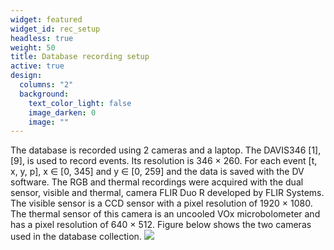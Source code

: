 ```yaml
---
widget: featured
widget_id: rec_setup
headless: true
weight: 50
title: Database recording setup
active: true
design:
  columns: "2"
  background:
    text_color_light: false
    image_darken: 0
    image: ""
---
```

The database is recorded using 2 cameras and a laptop. The
DAVIS346 [1], [9], is used to record events. Its resolution is
346 × 260. For each event [t, x, y, p], x ∈ [0, 345] and y ∈
[0, 259] and the data is saved with the DV software.
The RGB and thermal recordings were acquired with the dual
sensor, visible and thermal, camera FLIR Duo R developed by
FLIR Systems. The visible sensor is a CCD sensor with
a pixel resolution of 1920 × 1080. The thermal sensor of this
camera is an uncooled VOx microbolometer and has a pixel
resolution of 640 × 512.
Figure below shows the two cameras used in the database collection.
![](acc.png)